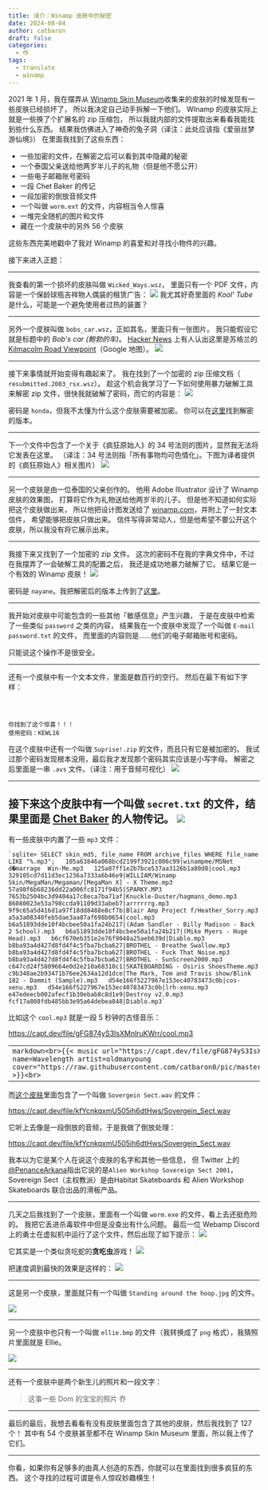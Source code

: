 ```yaml
---
title: 译介｜Winamp 皮肤中的秘密
date: 2024-08-04
author: catbaron
draft: false
categories:
  - 作
tags:
  - translate
  - winamp
---
```

2021 年 1 月，我在摆弄从 [Winamp Skin Museum](https://jordaneldredge.com/blog/winamp-skin-musuem/)收集来的皮肤的时候发现有一些皮肤已经损坏了，
所以我决定自己动手拆解一下他们。
WInamp 的皮肤实际上就是一些换了个扩展名的 zip 压缩包，
所以我就内部的文件提取出来看看我能找到些什么东西。
结果我仿佛进入了神奇的兔子洞（译注：此处应该指《爱丽丝梦游仙境》）
在里面我找到了这些东西：
- 一些加密的文件，在解密之后可以看到其中隐藏的秘密
- 一个泰国父亲送给他两岁半儿子的礼物（但是他不愿公开）
- 一些电子邮箱账号密码
- 一段 Chet Baker 的传记
- 一段加密的倒放音频文件
- 一个叫做 `worm.ext` 的文件，内容相当令人惊喜
- 一堆完全随机的图片和文件
- 藏在一个皮肤中的另外 56 个皮肤

这些东西完美地戳中了我对 Winamp 的喜爱和对寻找小物件的兴趣。

接下来进入正题：

---
我查看的第一个损坏的皮肤叫做 `Wicked_Ways.wsz`，
里面只有一个 PDF 文件，内容是一个保龄球瓶吉祥物人偶装的租赁广告：
![](https://raw.githubusercontent.com/catbaron0/pic/main/images/202484154849.png)
我尤其好奇里面的 *Kool' Tube* 是什么，可能是一个避免使用者过热的装置？

---
另外一个皮肤叫做 `bobs_car.wsz`，正如其名，里面只有一张图片。
我只能假设它就是标题中的 *Bob's car (鲍勃的车)*。
[Hacker News](https://news.ycombinator.com/item?id=41065196) 上有人认出这里是苏格兰的 [Kilmacolm Road Viewpoint](https://www.google.com/maps/place/Kilmacolm+Road+Viewpoint/@55.9285659,-4.7106362,3a,75y,90t/data=!3m8!1e2!3m6!1sAF1QipPpt-joyGwDUQF1ZE44AaDN6NFZbmd87LGrERqZ!2e10!3e12!6shttps:%2F%2Fgz0.googleusercontent.com%2Fp%2FAF1QipPpt-joyGwDUQF1ZE44AaDN6NFZbmd87LGrERqZ%3Dw414-h552-k-no!7i3024!8i4032!4m7!3m6!1s0x4889b105a0b0d8bf:0xf62aa0cffb734fbe!8m2!3d55.9285659!4d-4.7106362!10e5!16s%2Fg%2F11fpn_qb67?entry=ttu)（Google 地图）。
![](https://raw.githubusercontent.com/catbaron0/pic/main/images/202484154800.png)

---
接下来事情就开始变得有趣起来了。
我在找到了一个加密的 zip 压缩文档（ `resubmitted.2003_rsx.wsz`）。
趁这个机会我学习了一下如何使用暴力破解工具来解密 zip 文件，很快我就破解了密码，而它的内容是：
![](https://raw.githubusercontent.com/catbaron0/pic/main/images/202484154727.png)

密码是 `honda`，但我不太懂为什么这个皮肤需要被加密。
你可以在[这里](https://skins.webamp.org/skin/79dd58bc6e30f5a260f7aefd631d8ea2/2003_acura_rsx.updated.wsz/)找到解密的版本。

---

下一个文件中包含了一个关于《疯狂原始人》的 34 号法则的图片，显然我无法将它发表在这里。
（译注：34 号法则指「所有事物均可色情化」。下图为译者提供的《疯狂原始人》相关图片）
![](https://raw.githubusercontent.com/catbaron0/pic/main/images/202484154244.png)

---
另一个皮肤是由一位泰国的父亲创作的。
他用 Adobe Illustrator 设计了 Winamp 皮肤的效果图，
打算将它作为礼物送给他两岁半的儿子。
但是他不知道如何实际把这个皮肤做出来，
所以他把设计图发送给了 [winamp.com](winamp.com)，并附上了一封文本信件，
希望能够把皮肤只做出来。
信件写得非常动人，但是他希望不要公开这个皮肤，所以我没有将它展示出来。

---
我接下来又找到了一个加密的 zip 文件。
这次的密码不在我的字典文件中，不过在我摆弄了一会破解工具的配置之后，
我还是成功地暴力破解了它。
结果它是一个有效的 Winamp 皮肤！
![](https://raw.githubusercontent.com/catbaron0/pic/main/images/202484155822.png)

密码是 `nayane`。我把解密后的版本上传到了[这里](https://skins.webamp.org/skin/e880983b4c4597570b72041cb3dfac19/NIKE%20V10.wsz/)。

---
我开始对皮肤中可能包含的一些其他「敏感信息」产生兴趣，
于是在皮肤中检索了一些类似 `password` 之类的内容，
结果我在一个皮肤中发现了一个叫做 `E-mail password.txt` 的文件，
而里面的内容则是……他们的电子邮箱账号和密码。

只能说这个操作不是很安全。

---
还有一个皮肤中有一个文本文件，里面是数百行的空行。
然后在最下有如下字样：
```



你找到了这个惊喜！！！
使用密码：KEWL16
```

在这个皮肤中还有一个叫做 `Suprise!.zip` 的文件，而且只有它是被加密的。
我试过那个密码发现根本没用，最后我才发现那个密码其实应该是小写字母。
解密之后里面是一串 `.avs` 文件。（译注：用于音频可视化）
![](https://raw.githubusercontent.com/catbaron0/pic/main/images/202484160743.png)

---
接下来这个皮肤中有一个叫做 `secret.txt` 的文件，结果里面是 [Chet Baker](https://baike.baidu.com/item/查特贝克/3289306) 的人物传记。
![](https://raw.githubusercontent.com/catbaron0/pic/main/images/202484161700.png)
---
有一些皮肤中内置了一些 `mp3` 文件：

```
`sqlite> SELECT skin_md5, file_name FROM archive_files WHERE file_name LIKE "%.mp3";   105a63846a068bcd2199f3921c006c99|winampme/MSNet d�marrage  Win-Me.mp3   125a87ff1e2b7bce537aa3126b1a80d8|cool.mp3   329105cd7d11d3ec1236a7333a6b46e9|WILLIAM/Winamp Skin/MegaMan/Megaman/[MegaMan X] - X Theme.mp3   57a98f6b68236dd22a006fc8171f94b5|SPARKY.MP3   7653b2504bc3d9404a17c8eca7ba71af|Knuckle-Duster/hagmans_demo.mp3   86080023e53a798ccda91109d33abeb7|arrrrrrg.mp3   9f9c65a5d416d1a97f18dd8488e8cf7b|Blair Amp Project f/Heather_Sorry.mp3   a5a3a08340feb5dae3aa87af698b0654|cool.mp3   b6a51893dde10f4bcbee50a1fa24b217|(Adam Sandler - Billy Madison - Back 2 School).mp3   b6a51893dde10f4bcbee50a1fa24b217|(Mike Myers - Huge Head).mp3   b6cf670eb351e2e76f9048a25aeb639d|Diablo.mp3   b8ba93a4d427d8fd4f4c5fba7bcba627|BROTHEL - Breathe Swallow.mp3   b8ba93a4d427d8fd4f4c5fba7bcba627|BROTHEL - Fuck That Noise.mp3   b8ba93a4d427d8fd4f4c5fba7bcba627|BROTHEL - SunScreen2000.mp3   c647cd24f5809664e0d2e210a68310c1|SKATEBOARDING - Osiris ShoesTheme.mp3   c9b348ae2b93471b76ee2634a12d1dce|The Mark, Tom and Travis show/Blink 182 - Dammit (Sample).mp3   d54e166f5227967e153ec40783473c0b|cos-xenu.mp3   d54e166f5227967e153ec40783473c0b|lrh-xenu.mp3   e47edeecb002afecf1b30ebab8c8d1e9|Destroy v2.0.mp3   fcf17a808fdb485bb3e95a64debea848|Diablo.mp3`
```

比如这个 `cool.mp3` 就是一段 5 秒钟的古怪音乐：

https://capt.dev/file/gFG874yS3IsXMnlruKWrr/cool.mp3

|                                                                                                                                                                                                                           |
| ------------------------------------------------------------------------------------------------------------------------------------------------------------------------------------------------------------------------- |
| ```markdown<br>{{< music url="https://capt.dev/file/gFG874yS3IsXMnlruKWrr/cool.mp3" name=Wavelength artist=oldmanyoung cover="https://raw.githubusercontent.com/catbaron0/pic/master/images/2023220005144.png" >}}<br>``` |

而[这个皮肤](https://skins.webamp.org/skin/5447f1bdfd64ffa7b3abe051ad717bcb/Chet_Baker.wsz/)里面包含了一个叫做 `Sovergein Sect.wav` 的文件：

https://capt.dev/file/kfYcnkqxmU505ih6dtHws/Sovergein_Sect.wav

它听上去像是一段倒放的音频，于是我做了倒放处理：

https://capt.dev/file/kfYcnkqxmU505ih6dtHws/Sovergein_Sect.wav

我本以为它是某个人在说这个皮肤的名字和其他一些信息，
但 Twitter 上的 [@PenanceArkana](https://x.com/PenanceArkana/status/1816349964701757718)指出它说的是`Alien Workshop Sovereign Sect 2001`，
Sovereign Sect（主权教派）是由Habitat Skateboards 和 Alien Workshop Skateboards 联合出品的滑板产品。

---
几天之后我找到了一个皮肤，里面有一个叫做 `worm.exe` 的文件，看上去还挺危险的。
我把它丢进杀毒软件中但是没查出有什么问题。
最后一位 Webamp Discord 上的勇士在虚拟机中运行了这个文件，然后出现了如下提示：
![](https://raw.githubusercontent.com/catbaron0/pic/main/images/202484162916.png)

它其实是一个类似贪吃蛇的**贪吃虫**游戏！
![](https://jordaneldredge.com/notion-mirror/84ebb48c-616a-4f51-ae9a-991a4e0a7e9b/4a0c7793-43a4-41b0-9a86-e99750e33f9f/VxrgXlCeTz.gif)

把速度调到最快的效果是这样的：
![](https://jordaneldredge.com/notion-mirror/84ebb48c-616a-4f51-ae9a-991a4e0a7e9b/e775bd6e-fab0-4017-8c30-448f0a3f05eb/rgoq4NmUII.gif)

---
这是另一个皮肤，里面就只有一个叫做 `Standing around the hoop.jpg` 的文件。

![](https://raw.githubusercontent.com/catbaron0/pic/main/images/202484165222.png)

---
另一个皮肤中也只有一个叫做 `ellie.bmp` 的文件（我转换成了 `png` 格式），我猜照片里面就是 Ellie。

![](https://raw.githubusercontent.com/catbaron0/pic/main/images/202484165246.png)

---
还有一个皮肤中是两个新生儿的照片和一段文字：
> 这事一些 Dom 的宝宝的照片
> 乔

---
最后的最后，我想去看看有没有皮肤里面包含了其他的皮肤，然后我找到了 127 个！
其中有 54 个皮肤甚至都不在  Winamp Skin Museum 里面，所以我上传了它们。

---
你看，如果你有足够多的由真人创造的东西，你就可以在里面找到很多疯狂的东西。
这个寻找的过程可谓是令人惊叹妙趣横生！
